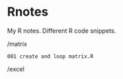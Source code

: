 # Rnotes
My R notes. Different R code snippets. 

/matrix
  
    001 create and loop matrix.R

/excel  
